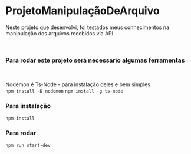 # ProjetoManipulaçãoDeArquivo

<p>Neste projeto que desenvolvi, foi testados meus conhecimentos na manipulação dos arquivos recebidos via API</p><br/>
<h3>Para rodar este projeto será necessario algumas ferramentas</h3><br/>

Nodemon é Ts-Node - para instalação deles e bem simples <br/>
`npm install -D nodemon`
`npm install -g ts-node`

### Para instalação
`npm install`

### Para rodar
`npm run start-dev`
